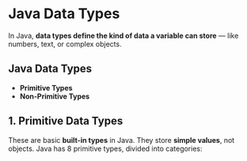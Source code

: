 # Java Data Types
In Java, **data types define the kind of data a variable can store** — like numbers, text, or
complex objects.
## Java Data Types

* **Primitive Types**
* **Non-Primitive Types**

## 1. Primitive Data Types
These are basic **built-in types** in Java. They store **simple values**, not objects. Java has 8
primitive types, divided into categories:
